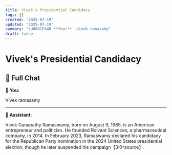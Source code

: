 ```yaml
---
title: Vivek's Presidential Candidacy
tags: []
created: '2025-07-19'
updated: '2025-07-19'
summary: "\U0001F64B **You:**  Vivek ramasamy"
draft: false
---
```


# Vivek's Presidential Candidacy

## 🧠 Full Chat

🙋 **You:**

Vivek ramasamy

---

🤖 **Assistant:**

Vivek Ganapathy Ramaswamy, born on August 9, 1985, is an American entrepreneur and politician. He founded Roivant Sciences, a pharmaceutical company, in 2014. In February 2023, Ramaswamy declared his candidacy for the Republican Party nomination in the 2024 United States presidential election, though he later suspended his campaign【3:0†source】.